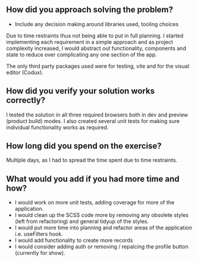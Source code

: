 ## How did you approach solving the problem?

- Include any decision making around libraries used, tooling choices

Due to time restraints thus not being able to put in full planning. I started implementing each requirement in
a simple approach and as project complexity increased, I would abstract out functionality, components and state to reduce over
complicating any one section of the app.

The only third party packages used were for testing, vite and for the visual editor (Codux).

## How did you verify your solution works correctly?

I tested the solution in all three required browsers both in dev and preview (product build) modes.
I also created several unit tests for making sure individual functionality works as required.

## How long did you spend on the exercise?

Multiple days, as I had to spread the time spent due to time restraints.

## What would you add if you had more time and how?

- I would work on more unit tests, adding coverage for more of the application.
- I would clean up the SCSS code more by removing any obsolete styles (left from refactoring) and general tidyup of the styles.
- I would put more time into planning and refactor areas of the application i.e. useFilters hook.
- I would add functionality to create more records
- I would consider adding auth or removing / repalcing the profile button (currently for show).
